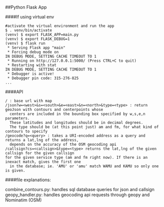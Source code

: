 ##Python Flask App 

####If using virtual env
```
#activate the virtual environment and run the app
$ . venv/bin/activate
(venv) $ export FLASK_APP=main.py
(venv) $ export FLASK_DEBUG=1
(venv) $ flask run
 * Serving Flask app "main"
 * Forcing debug mode on
IN DEBUG MODE, SETTING CACHE TIMEOUT TO 1
 * Running on http://127.0.0.1:5000/ (Press CTRL+C to quit)
 * Restarting with stat
IN DEBUG MODE, SETTING CACHE TIMEOUT TO 1
 * Debugger is active!
 * Debugger pin code: 315-276-825
...
```

####API
```
/ : base url with map
/json?w=<west>&s=<south>&e=<east>&n=<north>&type=<type> : return geoJson with contours and centerpoints whose
  centers are included in the bounding box specified by w,s,e,n parameters.
  These latitudes and longitudes should be in decimal degrees.
  The type should be (at this point just) am and fm, for what kind of contours to specify
/geocode?q=<query> : takes a URI-encoded address as a query and returns a lat,lng of the address, 
  depends on the accuracy of the OSM geocoding api
/callsign?cs=<callsign>&type=<type> returns the lat,lng of the given callsign for the given callsign 
for the given service type (am and fm right now). If there is an inexact match, gives the first one 
  in the database; ie. 'AMU' or 'amu' match WAMU and KAMU so only one is given.
```

####file explanations:

combine_contours.py: handles sql database queries for json and callsign
geopy_handler.py: handles geocoding api requests through geopy and Nominatim (OSM)









